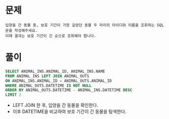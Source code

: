 # 문제

```
입양을 간 동물 중, 보호 기간이 가장 길었던 동물 두 마리의 아이디와 이름을 조회하는 SQL문을 작성해주세요.
이때 결과는 보호 기간이 긴 순으로 조회해야 합니다.
```

# 풀이

```sql
SELECT ANIMAL_INS.ANIMAL_ID, ANIMAL_INS.NAME
FROM ANIMAL_INS LEFT JOIN ANIMAL_OUTS
ON ANIMAL_INS.ANIMAL_ID = ANIMAL_OUTS.ANIMAL_ID
WHERE ANIMAL_OUTS.DATETIME IS NOT NULL
ORDER BY ANIMAL_OUTS.DATETIME - ANIMAL_INS.DATETIME DESC
LIMIT 2
```

* LEFT JOIN 한 후, 입양을 간 동물을 확인한다.
* 이후 DATETIME을 비교하여 보호 기간이 긴 동물을 탐색한다.
